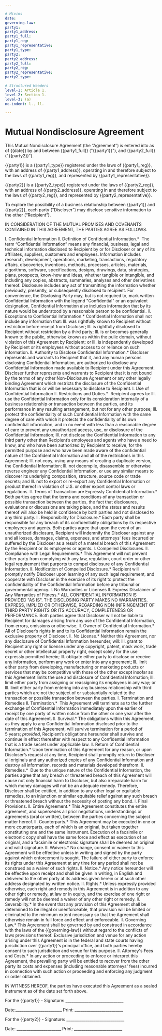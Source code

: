 ```yaml
---

# Mixins
date: 
governing-law: 
party1: 
party1_address: 
party1_full: 
party1_reg: 
party1_representative: 
party1_type: 
party2: 
party2_address: 
party2_full: 
party2_reg: 
party2_representative: 
party2_type: 

# Structured Headers
level-1: Article 1.
level-2: Section 1.
level-3: (a)
no-indent: l., ll.

---
```


# Mutual Nondisclosure Agreement

This Mutual Nondisclosure Agreement (the “Agreement”) is entered into as of {{date}} by and between {{party1_full}} ("{{party1}}"), and {{party2_full}} ("{{party2}}"). 

{{party1}} is a {{party1_type}} registered under the laws of {{party1_reg}}, with an address of {{party1_address}}, operating in and therefore subject to the laws of {{party1_reg}}, and represented by {{party1_representative}}.

{{party2}} is a {{party2_type}} registered under the laws of {{party2_reg}}, with an address of {{party2_address}}, operating in and therefore subject to the laws of {{party2_reg}}, and represented by {{party2_representative}}.

To explore the possibility of a business relationship between {{party1}} and {{party2}}, each party (“Discloser”) may disclose sensitive information to the other (“Recipient”).

IN CONSIDERATION OF THE MUTUAL PROMISES AND COVENANTS CONTAINED IN THIS AGREEMENT, THE PARTIES AGREE AS FOLLOWS.

​l. Confidential Information
ll. Definition of Confidential Information.*  The term “Confidential Information” means any financial, business, legal and technical information disclosed to Recipient by or for Discloser or any of its affiliates, suppliers, customers and employees. Information includes research, development, operations, marketing, transactions, regulatory affairs, discoveries, inventions, methods, processes, articles, materials, algorithms, software, specifications, designs, drawings, data, strategies, plans, prospects, know-how and ideas, whether tangible or intangible, and including any copies, abstracts, summaries, analyses and other derivatives thereof. Disclosure includes any act of transmitting the information whether previously, presently, or subsequently disclosed to recipient. For convenience, the Disclosing Party may, but is not required to, mark written Confidential Information with the legend "Confidential" or an equivalent designation, Confidential Information also includes information that by its nature would be understood by a reasonable person to be confidential.
ll. Exceptions to Confidential Information.* Confidential Information shall not include any information that:
lll. was rightfully known to Recipient without restriction before receipt from Discloser;
lll. is rightfully disclosed to Recipient without restriction by a third party;
lll. is or becomes generally known to the public, otherwise known as within the pulic domain, without violation of this Agreement by Recipient; or
lll. is independently developed by Recipient or its employees without access to or reliance on such information. 
ll. Authority to Disclose Confidential Information.* Discloser represents and warrants to Recipient that it, and any human persons disclosing Confidential Information, are authorized to disclose any Confidential Information made available to Recipient under this Agreement. Discloser further represents and warrants to Recipient that it is not bound by the terms of any other Non-Disclosure Agreement or any other legally binding Agreement which restricts the disclosure of the Confidential Information that is or will be necessary to disclose to Recipient.
l. Use of Confidential Information
ll. Restrictions and Duties.*  Recipient agrees to: 
lll. use the Confidential Information only for its consideration internally of a business relationship or transaction between the parties, and its performance in any resulting arrangement, but not for any other purpose;
lll. protect the confidentiality of such Confidential Information with the same degree of care with which it protects the confidentiality of its own confidential information, and in no event with less than a reasonable degree of care to prevent any unauthorized access, use, or disclosure of the Confidential Information;
lll. not disclose the Confidential Information to any third party other than Recipient’s employees and agents who have a need to know, and who have been authorized by Recipient to receive, for the permitted purpose and who have been made aware of the confidential nature of the Confidential Information and all of the restrictions in this Agreement;
lll. not copy, using any means of creating a duplicate version, the Confidential Information;
lll. not decompile, disassemble or otherwise reverse engineer any Confidential Information, or use any similar means to discover its underlying composition, structure, source code or trade secrets; and
lll. not to export or re-export any Confidential Information or product thereof in violation of U.S. or other export control laws or regulations. 
ll. Terms of Transaction are Expressly Confidential Information.* Both parties agree that the terms and conditions of any transaction or possible transaction between the parties, the fact that disclosures, evaluations or discussions are taking place, and the status and results thereof will also be held in confidence by both parties and not disclosed to any third party.
ll. Responsibility for Disclosure.* Each party shall be responsible for any breach of its confidentiality obligations by its respective employees and agents. Both parties agree that upon the event of an unauthorized disclosure, Recipient will indemnify the Discloser against any and all losses, damages, claims, expenses, and attorneys' fees incurred or suffered by the Discloser as a result of a material breach of this Agreement by the Recipient or its employees or agents.
l. Compelled Disclosures.
ll. Compliance with Legal Requirements.* This Agreement will not prevent either party from complying with any law, regulation, court order or other legal requirement that purports to compel disclosure of any Confidential Information. 
ll. Notification of Compelled Disclosure.* Recipient will promptly notify Discloser upon learning of any such legal requirement, and cooperate with Discloser in the exercise of its right to protect the confidentiality of the Confidential Information before any tribunal or governmental agency.
l. No Warranties or Licenses
ll. Express Disclaimer of Any Warranties of Fitness.* ALL CONFIDENTIAL INFORMATION IS PROVIDED "AS IS". THE DISCLOSING PARTY MAKES NO WARRANTIES, EXPRESS, IMPLIED OR OTHERWISE, REGARDING NON-INFRINGEMENT OF THIRD PARTY RIGHTS OR ITS ACCURACY, COMPLETENESS OR PERFORMANCE. Both parties agree that Discloser will not be liable to Recipient for damages arising from any use of the Confidential Information, from errors, omissions or otherwise.
ll. Owner of Confidential Information.* All of Discloser’s rights in and to its Confidential Information remain the exclusive property of Discloser.
ll. No License.* Neither this Agreement, nor any disclosure of Confidential Information hereunder, will:
lll. grant to Recipient any right or license under any copyright, patent, mask work, trade secret or other intellectual property right, except solely for the use expressly permitted herein;
lll. obligate either party to disclose or receive any information, perform any work or enter into any agreement;
lll. limit either party from developing, manufacturing or marketing products or services that may be competitive with those of the other except insofar as this Agreement limits the use and disclosure of Confidential Information;
lll. limit either party from assigning or reassigning its employees in any way; or
lll. limit either party from entering into any business relationship with third parties which are not the subject of or substantially related to the transaction or possible transaction between the parties.
l. Termination and Remedies
ll. Termination.*  This Agreement will terminate as to the further exchange of Confidential Information immediately upon the earlier of receipt by one party of written notice from the other or one year after the date of this Agreement.
ll. Survival.* The obligations within this Agreement, as they apply to any Confidential Information disclosed prior to the termination of this Agreement, will survive termination for a period of 5 years; *provided*, Recipient’s obligations hereunder shall survive and continue in effect thereafter with respect to any Confidential Information that is a trade secret under applicable law.
ll. Return of Confidential Information.* Upon termination of this Agreement for any reason, or upon Discloser’s request at any time, Recipient shall promptly return to Discloser all originals and any authorized copies of any Confidential Information and destroy all information, records and materials developed therefrom.
ll. Remedies.*  Due to the unique nature of the Confidential Information, the parties agree that any breach or threatened breach of this Agreement will cause not only financial harm to Discloser, but also irreparable harm for which money damages will not be an adequate remedy. Therefore, Discloser shall be entitled, in addition to any other legal or equitable remedies, to an injunction or similar equitable relief against any such breach or threatened breach without the necessity of posting any bond.
​l. Final Provisions.
ll. Entire Agreement.* This Agreement constitutes the entire agreement, and supersedes all prior negotiations, understandings or agreements (oral or written), between the parties concerning the subject matter hereof.
ll. Counterparts.* This Agreement may be executed in one or more counterparts, each of which is an original, but taken together constituting one and the same instrument. Execution of a facsimile or electronic copy shall have the same force and effect as execution of an original, and a facsimile or electronic signature shall be deemed an original and valid signature.
ll. Waivers.* No change, consent or waiver to this Agreement will be effective unless in writing and signed by the party against which enforcement is sought. The failure of either party to enforce its rights under this Agreement at any time for any period shall not be construed as a waiver of such rights.
ll. Notice.* Any notice hereunder will be effective upon receipt and shall be given in writing, in English and delivered to the other party at its address given herein or at such other address designated by written notice.
ll. Rights.* Unless expressly provided otherwise, each right and remedy in this Agreement is in addition to any other right or remedy, at law or in equity, and the exercise of one right or remedy will not be deemed a waiver of any other right or remedy.
ll. Severability.* In the event that any provision of this Agreement shall be determined to be illegal or unenforceable, that provision will be limited or eliminated to the minimum extent necessary so that the Agreement shall otherwise remain in full force and effect and enforceable.
ll. Governing Law.* This Agreement shall be governed by and construed in accordance with the laws of the {{governing-law}} without regard to the conflicts of laws provisions thereof. Exclusive jurisdiction and venue for any action arising under this Agreement is in the federal and state courts having jurisdiction over {{party1}}'s principal office, and both parties hereby consent to such jurisdiction and venue for this purpose.
ll. Attorney's Fees and Costs.* In any action or proceeding to enforce or interpret this Agreement, the prevailing party will be entitled to recover from the other party its costs and expenses (including reasonable attorneys' fees) incurred in connection with such action or proceeding and enforcing any judgment or order obtained.

IN WITNESS HEREOF, the parties have executed this Agreement as a sealed instrument as of the date set forth above.

For the {{party1}} - Signature: ______________________________

Date:________________________ Print: _________________________

For the {{party2}} - Signature: ______________________________

Date: _______________________ Print: _________________________